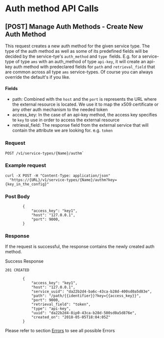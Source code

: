 # Auth method API Calls

## [POST] Manage Auth Methods - Create New Auth Method

This request creates a new auth method for the given service type. The type of the auth method
as well as some of its predefined fields will be decided by the service-tye's `auth_method` and `type `fields.
E.g. for a service-type of type `ams` with an auth_method of type `api-key`, it will create an api-key auth method
with predeclared fields for `path` and `retrieval_field` that are common across all type `ams` service-types.
Of course you can always override the default's if you like. 

#### Fields

- path: Combined with the `host` and the `port` is represents the URL where the external resource is located. We use it to map the x509 certificate or any other auth mechanism to the needed token
- access_key: In the case of an api-key method, the access key specifies te `key` to use in order to access the external resource
- retrieval_field: The response field from the external service that will contain the attribute we are looking for. e.g. `token`

### Request

```
POST /v1/service-types/{Name}/authm`
```


### Example request
```
curl -X POST -H "Content-Type: application/json"
  "https://{URL}/v1/service-types/{Name}/authm?key={key_in_the_config}"
```

### Post Body

```
        {
            "access_key": "key1",
            "host": "127.0.0.1",
            "port": 9000,
        }
```
 
### Response
  
If the request is successful, the response contains the newly created auth method.
  
Success Response
  
`201 CREATED`
  
```
        {
            "access_key": "key1",
            "host": "127.0.0.1",
            "service_uuid": "da22b2d4-ba6c-43ca-b28d-400sd0a5d83e",
            "path": "/path/{{identifier}}?key={{access_key}}",
            "port": 9000,
            "retrieval_field": "token",
            "type": "api-key",
            "uuid": "da22b2d4-8ip0-43ca-b28d-500sd0a5d876e",
            "created_on": "2018-05-05T18:04:05Z"
        }
```

Please refer to section [Errors](api_errors.md) to see all possible Errors

